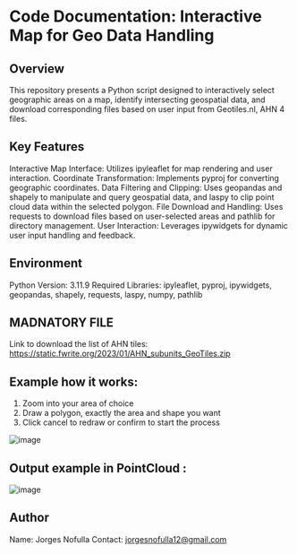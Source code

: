 # Code Documentation: Interactive Map for Geo Data Handling

## Overview
This repository presents a Python script designed to interactively select geographic areas on a map, identify intersecting geospatial data, and download corresponding files based on user input from Geotiles.nl, AHN 4 files.

## Key Features
Interactive Map Interface: Utilizes ipyleaflet for map rendering and user interaction.
Coordinate Transformation: Implements pyproj for converting geographic coordinates.
Data Filtering and Clipping: Uses geopandas and shapely to manipulate and query geospatial data, and laspy to clip point cloud data within the selected polygon.
File Download and Handling: Uses requests to download files based on user-selected areas and pathlib for directory management.
User Interaction: Leverages ipywidgets for dynamic user input handling and feedback.

## Environment
Python Version: 3.11.9
Required Libraries: ipyleaflet, pyproj, ipywidgets, geopandas, shapely, requests, laspy, numpy, pathlib

## MADNATORY FILE
Link to download the list of AHN tiles:
https://static.fwrite.org/2023/01/AHN_subunits_GeoTiles.zip

## Example how it works:

1. Zoom into your area of choice  
2. Draw a polygon, exactly the area and shape you want  
3. Click cancel to redraw or confirm to start the process


![image](https://github.com/user-attachments/assets/e2e4ae22-50fa-403f-a81b-d90d8c145273)


## Output example in PointCloud :

![image](https://github.com/user-attachments/assets/518ba049-2092-4591-8ce2-94f2b310ffa8)



## Author
Name: Jorges Nofulla
Contact: jorgesnofulla12@gmail.com
